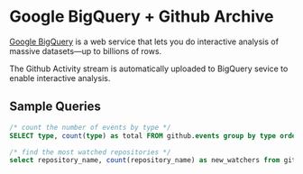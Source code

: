 # Google BigQuery + Github Archive

[Google BigQuery](https://developers.google.com/bigquery/) is a web service that lets you do interactive analysis of massive datasets—up to billions of rows.

The Github Activity stream is automatically uploaded to BigQuery sevice to enable interactive analysis.

## Sample Queries

```sql
/* count the number of events by type */
SELECT type, count(type) as total FROM github.events group by type order by total desc;

/* find the most watched repositories */
select repository_name, count(repository_name) as new_watchers from github.events where type = "WatchEvent" group by repository_name order by new_watchers desc;

```